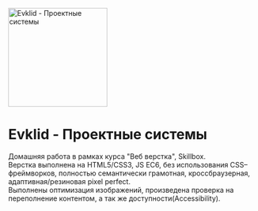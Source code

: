 <p align="left">
  <a href="https://evklid.uidevelop.ru">
    <img alt="Evklid -  Проектные системы" src="https://i.postimg.cc/3Nrm5LG9/Logo.png" width="200" />
  </a>
</p>

# Evklid - Проектные системы


Домашняя работа в рамках курса "Веб верстка", Skillbox. </br>
Верстка выполнена на HTML5/CSS3, JS EC6, без использования CSS–фреймворков, полностью семантически грамотная, кроссбраузерная, адаптивная/резиновая pixel perfect.  </br>
Выполнены оптимизация изображений, произведена проверка на переполнение контентом, а так же доступности(Accessibility).  </br>
